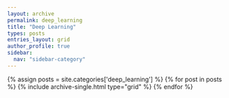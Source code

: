 ```yaml
---
layout: archive
permalink: deep_learning
title: "Deep Learning"
types: posts
entries_layout: grid
author_profile: true
sidebar:
  nav: "sidebar-category"
---
```


<div class="grid__wrapper">
  {% assign posts = site.categories['deep_learning'] %}
  {% for post in posts %}
    {% include archive-single.html type="grid" %}
  {% endfor %}
</div>